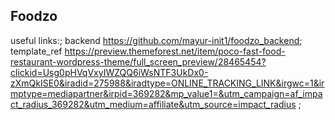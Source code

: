 ## Foodzo

useful links:;
backend https://github.com/mayur-init1/foodzo_backend;
template_ref https://preview.themeforest.net/item/poco-fast-food-restaurant-wordpress-theme/full_screen_preview/28465454?clickid=Usg0pHVqVxyIWZQQ6iWsNTF3UkDx0-zXmQkISE0&iradid=275988&iradtype=ONLINE_TRACKING_LINK&irgwc=1&irmptype=mediapartner&irpid=369282&mp_value1=&utm_campaign=af_impact_radius_369282&utm_medium=affiliate&utm_source=impact_radius ;
